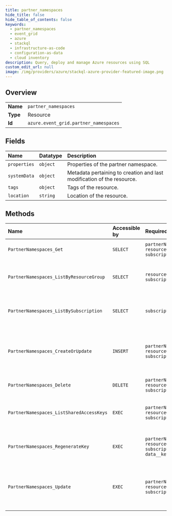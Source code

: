 ```yaml
---
title: partner_namespaces
hide_title: false
hide_table_of_contents: false
keywords:
  - partner_namespaces
  - event_grid
  - azure    
  - stackql
  - infrastructure-as-code
  - configuration-as-data
  - cloud inventory
description: Query, deploy and manage Azure resources using SQL
custom_edit_url: null
image: /img/providers/azure/stackql-azure-provider-featured-image.png
---
```

  
    

## Overview
<table><tbody>
<tr><td><b>Name</b></td><td><code>partner_namespaces</code></td></tr>
<tr><td><b>Type</b></td><td>Resource</td></tr>
<tr><td><b>Id</b></td><td><code>azure.event_grid.partner_namespaces</code></td></tr>
</tbody></table>

## Fields
| Name | Datatype | Description |
|:-----|:---------|:------------|
| `properties` | `object` | Properties of the partner namespace. |
| `systemData` | `object` | Metadata pertaining to creation and last modification of the resource. |
| `tags` | `object` | Tags of the resource. |
| `location` | `string` | Location of the resource. |
## Methods
| Name | Accessible by | Required Params | Description |
|:-----|:--------------|:----------------|:------------|
| `PartnerNamespaces_Get` | `SELECT` | `partnerNamespaceName, resourceGroupName, subscriptionId` | Get properties of a partner namespace. |
| `PartnerNamespaces_ListByResourceGroup` | `SELECT` | `resourceGroupName, subscriptionId` | List all the partner namespaces under a resource group. |
| `PartnerNamespaces_ListBySubscription` | `SELECT` | `subscriptionId` | List all the partner namespaces under an Azure subscription. |
| `PartnerNamespaces_CreateOrUpdate` | `INSERT` | `partnerNamespaceName, resourceGroupName, subscriptionId` | Asynchronously creates a new partner namespace with the specified parameters. |
| `PartnerNamespaces_Delete` | `DELETE` | `partnerNamespaceName, resourceGroupName, subscriptionId` | Delete existing partner namespace. |
| `PartnerNamespaces_ListSharedAccessKeys` | `EXEC` | `partnerNamespaceName, resourceGroupName, subscriptionId` | List the two keys used to publish to a partner namespace. |
| `PartnerNamespaces_RegenerateKey` | `EXEC` | `partnerNamespaceName, resourceGroupName, subscriptionId, data__keyName` | Regenerate a shared access key for a partner namespace. |
| `PartnerNamespaces_Update` | `EXEC` | `partnerNamespaceName, resourceGroupName, subscriptionId` | Asynchronously updates a partner namespace with the specified parameters. |
